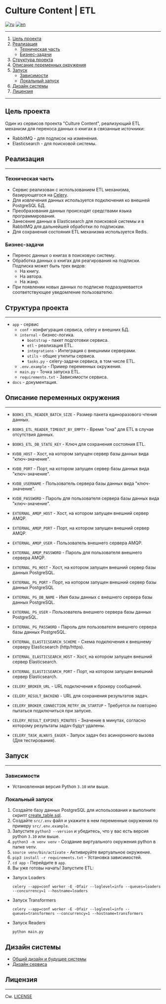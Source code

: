 # Culture Content | ETL

[![ru](https://img.shields.io/badge/lang-ru-green.svg)](README.ru.md)
[![en](https://img.shields.io/badge/lang-en-red.svg)](README.md)
___

1. [Цель проекта](#цель-проекта)
2. [Реализация](#реализация)
    + [Техническая часть](#техническая-часть)
    + [Бизнес-задачи](#бизнес-задачи)
3. [Структура проекта](#структура-проекта)
4. [Описание переменных окружения](#описание-переменных-окружения)
5. [Запуск](#запуск)
    + [Зависимости](#зависимости)
    + [Локальный запуск](#локальный-запуск)
6. [Дизайн системы](#дизайн-системы)
7. [Лицензия](#лицензия)

___

## Цель проекта

Один из сервисов проекта "Culture Content", 
реализующий ETL механизм для переноса данных о книгах в связанные источники:
- RabbitMQ - для подписок на изменения.
- Elasticsearch - для поисковой системы.

## Реализация

___

### Техническая часть

* Сервис реализован с использованием ETL механизма, базирующегося на [Celery](https://docs.celeryq.dev/en/stable/).
* Для извлечения данных используется подключения ко внешней PostgreSQL БД.
* Преобразования данных происходят средствами языка программирования.
* Занесение данных в Elasticsearch для поисковой системы и в RabbitMQ для дальнейшей обработки по подпискам.
* Для сохранения состояния ETL механизма используется Redis.

### Бизнес-задачи

* Перенос данных о книгах в поисковую систему.
* Обработка данных о книгах для реагирования на подписки. Подписка может быть трех видов:
  * На книгу.
  * На автора.
  * На жанр.
* При появлении новых данных по подписке подразумевается соответствующее уведомление пользователю.

## Структура проекта

___

- `app` - сервис
  - `conf` - конфигурация сервиса, celery и внешних БД.
  - `internal` - бизнес-логика.
    - `bootstrap` - пакет подготовки сервиса.
    - `etl` - реализация ETL.
    - `integrations` - Интеграция с внешними серверами.
    - `utils` - общие утилиты сервиса.
    - `tasks.py` - celery-задачи сервиса, в том числе ETL.
  - `.env.example` - Пример переменных окружения.
  - `main.py` - Точка запуска ETL.
  - `requirements.txt` - Зависимости сервиса.
- `docs` - документация.

## Описание переменных окружения

___

* `BOOKS_ETL_READER_BATCH_SIZE` - Размер пакета единоразового чтения данных.
* `BOOKS_ETL_READER_TIMEOUT_BY_EMPTY` - Время "сна" для ETL в случае отсутствия данных.
* `BOOKS_ETL_DB_STATE_KEY` - Ключ для сохранения состояния ETL.

* `KVDB_HOST` - Хост, на котором запущен сервер базы данных вида "ключ-значение".
* `KVDB_PORT` - Порт, на котором запущен сервер базы данных вида "ключ-значение".
* `KVDB_USERNAME` - Пользователь сервера базы данных вида "ключ-значение".
* `KVDB_PASSWORD` - Пароль для пользователя сервера базы данных вида "ключ-значение".

* `EXTERNAL_AMQP_HOST` - Хост, на котором запущен внешний сервер AMQP.
* `EXTERNAL_AMQP_PORT` - Порт, на котором запущен внешний сервер AMQP.
* `EXTERNAL_AMQP_USER` - Пользователь внешнего сервера AMQP.
* `EXTERNAL_AMQP_PASSWORD` - Пароль для пользователя внешнего сервера AMQP.

* `EXTERNAL_PG_HOST` - Хост, на котором запущен внешний сервер базы данных PostgreSQL.
* `EXTERNAL_PG_PORT` - Порт, на котором запущен внешний сервер базы данных PostgreSQL
* `EXTERNAL_PG_DB_NAME` - Имя базы данных с внешнего сервера базы данных PostgreSQL.
* `EXTERNAL_PG_USER` - Пользователь внешнего сервера базы данных PostgreSQL.
* `EXTERNAL_PG_PASSWORD` - Пароль для пользователя внешнего сервера базы данных PostgreSQL.

* `EXTERNAL_ELASTICSEARCH_SCHEME` - Схема подключения к внешнему серверу Elasticsearch (http/https).
* `EXTERNAL_ELASTICSEARCH_HOST` - Хост, на котором запущен внешний сервер Elasticsearch.
* `EXTERNAL_ELASTICSEARCH_PORT` - Порт, на котором запущен внешний сервер Elasticsearch.

* `CELERY_BROKER_URL` - URL подключения к брокеру сообщений.
* `CELERY_RESULT_BACKEND` - URL для сохранения результатов задач.
* `CELERY_BROKER_CONNECTION_RETRY_ON_STARTUP` - Требуется ли повторно пытаться подключиться при запуске.
* `CELERY_RESULT_EXPIRES_MINUTES` - Значение в минутах, согласно которому результаты задач будут удалены.
* `CELERY_TASK_ALWAYS_EAGER` - Запуск задач без асинхронного вызова (Для тестирования).

## Запуск

___

### Зависимости

* Установленная версия Python `3.10` или выше.

### Локальный запуск

1. Создайте базу данных PostgreSQL для использования и выполните скрипт [create_table.sql](docs/db/postgresql/create_table.sql).
2. Создайте `src/.env` файл и укажите в нем переменные окружения по примеру `src/.env.example`.
3. Запустите `python3 --version` и убедитесь, что у вас есть версия python `3.10` или выше.
4. `python3 -m venv venv` - Создание виртуального окружения python в папке venv.
5. `source venv/bin/activate` - Активируйте виртуальное окружение.
6. `pip3 install -r requirements.txt` - Установка зависимостей.
7. `cd app` - Перейдите в `app`.
8. Вы уже готовы начать! Запустите ETL:


- Запуск Loaders
  ```shell
  celery --app=conf worker -E -Ofair --loglevel=info --queues=loaders --concurrency=1 --hostname=loaders
  ```

- Запуск Transformers
  ```shell
  celery --app=conf worker -E -Ofair --loglevel=info --queues=transformers --concurrency=1 --hostname=transformers
  ```

- Запуск Readers
  ```shell
  python main.py
  ```

## Дизайн системы

- [Общий дизайн и будущее системы](docs/design/common.png)
- [Дизайн сервиса](docs/design/current.png)

## Лицензия

___
См. [LICENSE](LICENSE)